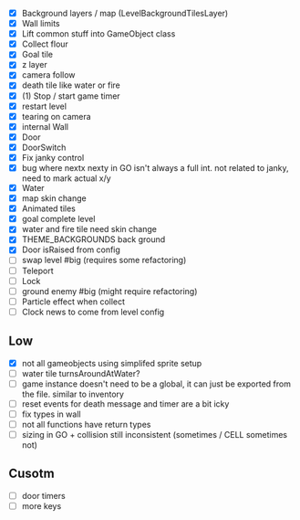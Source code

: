 - [x] Background layers / map (LevelBackgroundTilesLayer)
- [x] Wall limits
- [x] Lift common stuff into GameObject class
- [x] Collect flour
- [x] Goal tile
- [x] z layer
- [x] camera follow
- [x] death tile like water or fire
- [x] (1) Stop / start game timer
- [x] restart level
- [x] tearing on camera
- [x] internal Wall
- [x] Door
- [x] DoorSwitch
- [x] Fix janky control
- [x] bug where nextx nexty in GO isn't always a full int. not related to janky, need to mark actual x/y
- [x] Water
- [x] map skin change
- [x] Animated tiles
- [x] goal complete level
- [x] water and fire tile need skin change
- [x] THEME_BACKGROUNDS back ground
- [x] Door isRaised from config
- [ ] swap level #big (requires some refactoring)
- [ ] Teleport
- [ ] Lock
- [ ] ground enemy #big (might require refactoring)
- [ ] Particle effect when collect
- [ ] Clock news to come from level config

## Low

- [x] not all gameobjects using simplifed sprite setup
- [ ] water tile turnsAroundAtWater?
- [ ] game instance doesn't need to be a global, it can just be exported from the file. similar to inventory
- [ ] reset events for death message and timer are a bit icky
- [ ] fix types in wall
- [ ] not all functions have return types
- [ ] sizing in GO + collision still inconsistent (sometimes / CELL sometimes not)

## Cusotm

- [ ] door timers
- [ ] more keys
